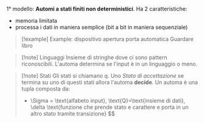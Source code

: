 1° modello: **Automi a stati finiti non deterministici**.
Ha 2 caratteristiche:
- memoria limitata
- processa i dati in maniera semplice (bit a bit in maniera sequenziale)
>[!example] Example: dispositivo apertura porta automatica
>Guardare libro

>[!note] Linguaggi
>Insieme di stringhe dove ci sono pattern riconoscibili. L'automa determina se l'input è in un linguaggio o meno.

>[!note] Stati
>Gli stati si chiamano q. Uno *Stato di accettazione* se termina su uno di questi stati allora l'automa **decide**. Un automa è una tupla composta da:
>- $$
>$$
>\Sigma = \text{alfabeto input},
>\text{Q}=\text{insieme di dati},
>\delta \text{funzione che prende stato e carattere e porta in un altro stato tramite transizione}
>$$



